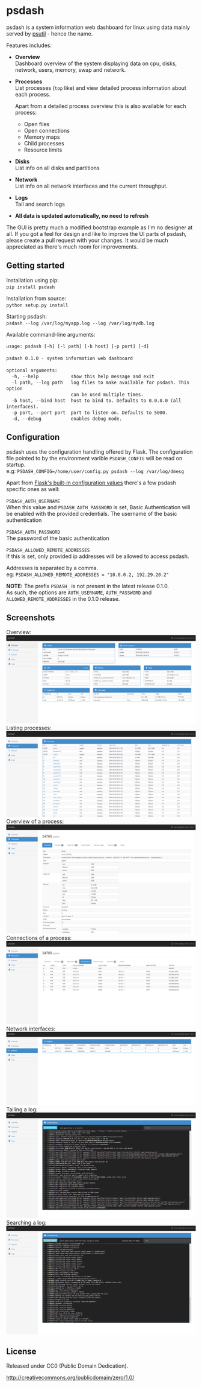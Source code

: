 # psdash

psdash is a system information web dashboard for linux using data mainly served by [psutil](https://code.google.com/p/psutil/) - hence the name.

Features includes:
* **Overview**<br>
  Dashboard overview of the system displaying data on cpu, disks, network, users, memory, swap and network.
* **Processes**<br>
    List processes (`top` like) and view detailed process information about each process.

    Apart from a detailed process overview this is also available for each process:
    * Open files
    * Open connections
    * Memory maps
    * Child processes
    * Resource limits
* **Disks**<br>
    List info on all disks and partitions
* **Network**<br>
    List info on all network interfaces and the current throughput.
* **Logs**<br>
    Tail and search logs
* **All data is updated automatically, no need to refresh**

The GUI is pretty much a modified bootstrap example as I'm no designer at all.
If you got a feel for design and like to improve the UI parts of psdash, please create a pull request with your changes.
It would be much appreciated as there's much room for improvements.

## Getting started

Installation using pip:<br>
`pip install psdash`

Installation from source:<br>
`python setup.py install`

Starting psdash:<br>
`psdash --log /var/log/myapp.log --log /var/log/mydb.log`

Available command-line arguments:
```
usage: psdash [-h] [-l path] [-b host] [-p port] [-d]

psdash 0.1.0 - system information web dashboard

optional arguments:
  -h, --help            show this help message and exit
  -l path, --log path   log files to make available for psdash. This option
                        can be used multiple times.
  -b host, --bind host  host to bind to. Defaults to 0.0.0.0 (all interfaces).
  -p port, --port port  port to listen on. Defaults to 5000.
  -d, --debug           enables debug mode.
```

## Configuration

psdash uses the configuration handling offered by Flask.
The configuration file pointed to by the environment varible `PSDASH_CONFIG` will be read on startup.<br>
e.g: `PSDASH_CONFIG=/home/user/config.py psdash --log /var/log/dmesg`

Apart from [Flask's built-in configuration values](http://flask.pocoo.org/docs/config/#builtin-configuration-values) there's a few psdash specific ones as well:

`PSDASH_AUTH_USERNAME`<br>
When this value and `PSDASH_AUTH_PASSWORD` is set, Basic Authentication will be enabled with the provided credentials.
The username of the basic authentication

`PSDASH_AUTH_PASSWORD`<br>
The password of the basic authentication

`PSDASH_ALLOWED_REMOTE_ADDRESSES`<br>
If this is set, only provided ip addresses will be allowed to access psdash.

Addresses is separated by a comma.<br>
eg: `PSDASH_ALLOWED_REMOTE_ADDRESSES = "10.0.0.2, 192.29.20.2"`

**NOTE:** The prefix `PSDASH_` is not present in the latest release 0.1.0.<br>
As such, the options are `AUTH_USERNAME`, `AUTH_PASSWORD` and `ALLOWED_REMOTE_ADDRESSES` in the 0.1.0 release.

## Screenshots

Overview:
![Overview](docs/screenshots/overview.png)
Listing processes:
![Processes](docs/screenshots/processes.png)
Overview of a process:
![Process overview](docs/screenshots/process_overview.png)
Connections of a process:
![Process connections](docs/screenshots/process_connections.png)
Network interfaces:
![Network](docs/screenshots/network.png)
Tailing a log:
![Log](docs/screenshots/log.png)
Searching a log:
![Log search](docs/screenshots/log_search.png)

## License
Released under CC0 (Public Domain Dedication).

http://creativecommons.org/publicdomain/zero/1.0/
